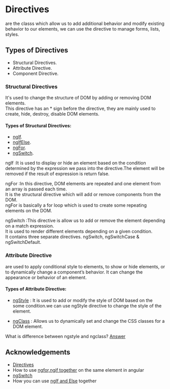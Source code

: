 # Directives

are the classs which allow us to add additional behavior and modify existing behavior to our elements, we can use the directive to manage forms, lists, styles.

## Types of Directives

- Structural Directives.
- Attribute Directive.
- Component Directive.

### Structural Directives

It's used to change the structure of DOM by adding or removing DOM elements.  
This directive has an \* sign before the directive, they are mainly used to create, hide, destroy, disable DOM elements.

#### Types of Structural Directives:

- [ngIf](https://github.com/OubaidaAkilan/Angular-Learning/tree/directive-assignment/directives/src/app/ng-if).
- [ngIfElse](https://github.com/OubaidaAkilan/Angular-Learning/tree/directive-assignment/directives/src/app/ng-if-else).
- [ngFor](https://github.com/OubaidaAkilan/Angular-Learning/tree/directive-assignment/directives/src/app/ng-for).
- [ngSwitch](https://github.com/OubaidaAkilan/Angular-Learning/tree/directive-assignment/directives/src/app/ng-switch).

ngIf :It is used to display or hide an element based on the condition determined by the expression we pass into the directive.The element will be removed if the result of expression is return false.

ngFor :In this directive, DOM elements are repeated and one element from an array is passed each time.  
It is the structural directive which will add or remove components from the DOM.  
ngFor is basically a for loop which is used to create some repeating elements on the DOM.

ngSwitch :This directive is allow us to add or remove the element depending on a match expression.  
It is used to render different elements depending on a given condition.  
It contains three separate directives. ngSwitch, ngSwitchCase & ngSwitchDefault.

### Attribute Directive

are used to apply conditional style to elements, to show or hide elements, or to dynamically change a component’s behavior. It can change the appearance or behavior of an element.

#### Types of Attribute Directive:

- [ngStyle](https://github.com/OubaidaAkilan/Angular-Learning/tree/directive-assignment/directives/src/app/ng-style) : It is used to add or modify the style of DOM based on the some condition.we can use ngStyle directive to change the style of the element.

- [ngClass](https://github.com/OubaidaAkilan/Angular-Learning/tree/directive-assignment/directives/src/app/ng-class) : Allows us to dynamically set and change the CSS classes for a DOM element.

What is difference between ngstyle and ngclass? [Answer](https://stackoverflow.com/questions/26919963/what-is-the-difference-between-ng-class-and-ng-style)

## Acknowledgements

- [Directives](https://angular-training-guide.rangle.io/directives)
- How to use [ngfor,ngif together](https://www.angularjswiki.com/angular/how-to-use-ngfor-ngif-together-on-same-element-in-angular/#:~:text=Reasons%20Why%20we%20cannot%20use,first%20*ngIf%20or%20*ngFor%3F) on the same element in angular
- [ngSwitch](https://scanskill.com/frontend/angular/types-of-directives-in-angular/)
- How you can use [ngIf and Else](https://ultimatecourses.com/blog/angular-ngif-else-then) together

